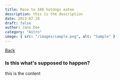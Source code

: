 ```yaml
---
title: Race to 100 hotdogs eaten
description: this is the description
date: 2023-07-28
draft: false
author: Jane Doe
category: "Astro"
image: { src: "/images/sample.png", alt: "Sample" }
---
```


<a href="/blog" class="link link--text">Back</a>

### Is this what's supposed to happen?

this is the content
